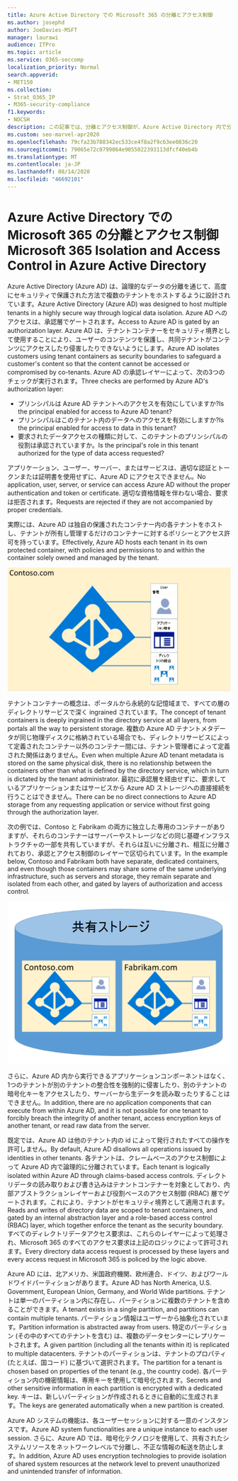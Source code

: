 ```yaml
---
title: Azure Active Directory での Microsoft 365 の分離とアクセス制御
ms.author: josephd
author: JoeDavies-MSFT
manager: laurawi
audience: ITPro
ms.topic: article
ms.service: O365-seccomp
localization_priority: Normal
search.appverid:
- MET150
ms.collection:
- Strat_O365_IP
- M365-security-compliance
f1.keywords:
- NOCSH
description: この記事では、分離とアクセス制御が、Azure Active Directory 内で分離された複数のテナントのデータを保持するしくみについて説明します。
ms.custom: seo-marvel-apr2020
ms.openlocfilehash: 79cfa23b788342ec533ce4f8a2f9c63ee0836c20
ms.sourcegitcommit: 79065e72c0799064e9055022393113dfcf40eb4b
ms.translationtype: MT
ms.contentlocale: ja-JP
ms.lasthandoff: 08/14/2020
ms.locfileid: "46692101"
---
```

# <a name="microsoft-365-isolation-and-access-control-in-azure-active-directory"></a><span data-ttu-id="67773-103">Azure Active Directory での Microsoft 365 の分離とアクセス制御</span><span class="sxs-lookup"><span data-stu-id="67773-103">Microsoft 365 Isolation and Access Control in Azure Active Directory</span></span>

<span data-ttu-id="67773-104">Azure Active Directory (Azure AD) は、論理的なデータの分離を通じて、高度にセキュリティで保護された方法で複数のテナントをホストするように設計されています。</span><span class="sxs-lookup"><span data-stu-id="67773-104">Azure Active Directory (Azure AD) was designed to host multiple tenants in a highly secure way through logical data isolation.</span></span> <span data-ttu-id="67773-105">Azure AD へのアクセスは、承認層でゲートされます。</span><span class="sxs-lookup"><span data-stu-id="67773-105">Access to Azure AD is gated by an authorization layer.</span></span> <span data-ttu-id="67773-106">Azure AD は、テナントコンテナーをセキュリティ境界として使用することにより、ユーザーのコンテンツを保護し、共同テナントがコンテンツにアクセスしたり侵害したりできないようにします。</span><span class="sxs-lookup"><span data-stu-id="67773-106">Azure AD isolates customers using tenant containers as security boundaries to safeguard a customer's content so that the content cannot be accessed or compromised by co-tenants.</span></span> <span data-ttu-id="67773-107">Azure AD の承認レイヤーによって、次の3つのチェックが実行されます。</span><span class="sxs-lookup"><span data-stu-id="67773-107">Three checks are performed by Azure AD's authorization layer:</span></span>

- <span data-ttu-id="67773-108">プリンシパルは Azure AD テナントへのアクセスを有効にしていますか?</span><span class="sxs-lookup"><span data-stu-id="67773-108">Is the principal enabled for access to Azure AD tenant?</span></span>
- <span data-ttu-id="67773-109">プリンシパルはこのテナント内のデータへのアクセスを有効にしますか?</span><span class="sxs-lookup"><span data-stu-id="67773-109">Is the principal enabled for access to data in this tenant?</span></span>
- <span data-ttu-id="67773-110">要求されたデータアクセスの種類に対して、このテナントのプリンシパルの役割は承認されていますか。</span><span class="sxs-lookup"><span data-stu-id="67773-110">Is the principal's role in this tenant authorized for the type of data access requested?</span></span>

<span data-ttu-id="67773-111">アプリケーション、ユーザー、サーバー、またはサービスは、適切な認証とトークンまたは証明書を使用せずに、Azure AD にアクセスできません。</span><span class="sxs-lookup"><span data-stu-id="67773-111">No application, user, server, or service can access Azure AD without the proper authentication and token or certificate.</span></span> <span data-ttu-id="67773-112">適切な資格情報を伴わない場合、要求は拒否されます。</span><span class="sxs-lookup"><span data-stu-id="67773-112">Requests are rejected if they are not accompanied by proper credentials.</span></span>

<span data-ttu-id="67773-113">実際には、Azure AD は独自の保護されたコンテナー内の各テナントをホストし、テナントが所有し管理するだけのコンテナーに対するポリシーとアクセス許可を持っています。</span><span class="sxs-lookup"><span data-stu-id="67773-113">Effectively, Azure AD hosts each tenant in its own protected container, with policies and permissions to and within the container solely owned and managed by the tenant.</span></span>
 
![Azure コンテナー](../media/office-365-isolation-azure-container.png)

<span data-ttu-id="67773-115">テナントコンテナーの概念は、ポータルから永続的な記憶域まで、すべての層のディレクトリサービスで深く ingrained されています。</span><span class="sxs-lookup"><span data-stu-id="67773-115">The concept of tenant containers is deeply ingrained in the directory service at all layers, from portals all the way to persistent storage.</span></span> <span data-ttu-id="67773-116">複数の Azure AD テナントメタデータが同じ物理ディスクに格納されている場合でも、ディレクトリサービスによって定義されたコンテナー以外のコンテナー間には、テナント管理者によって定義された関係はありません。</span><span class="sxs-lookup"><span data-stu-id="67773-116">Even when multiple Azure AD tenant metadata is stored on the same physical disk, there is no relationship between the containers other than what is defined by the directory service, which in turn is dictated by the tenant administrator.</span></span> <span data-ttu-id="67773-117">最初に承認層を経由せずに、要求しているアプリケーションまたはサービスから Azure AD ストレージへの直接接続を行うことはできません。</span><span class="sxs-lookup"><span data-stu-id="67773-117">There can be no direct connections to Azure AD storage from any requesting application or service without first going through the authorization layer.</span></span>

<span data-ttu-id="67773-118">次の例では、Contoso と Fabrikam の両方に独立した専用のコンテナーがありますが、それらのコンテナーはサーバーやストレージなどの同じ基礎インフラストラクチャの一部を共有していますが、それらは互いに分離され、相互に分離されており、承認とアクセス制御のレイヤーで区切られています。</span><span class="sxs-lookup"><span data-stu-id="67773-118">In the example below, Contoso and Fabrikam both have separate, dedicated containers, and even though those containers may share some of the same underlying infrastructure, such as servers and storage, they remain separate and isolated from each other, and gated by layers of authorization and access control.</span></span>
 
![Azure 専用コンテナー](../media/office-365-isolation-azure-dedicated-containers.png)

<span data-ttu-id="67773-120">さらに、Azure AD 内から実行できるアプリケーションコンポーネントはなく、1つのテナントが別のテナントの整合性を強制的に侵害したり、別のテナントの暗号化キーをアクセスしたり、サーバーから生データを読み取ったりすることはできません。</span><span class="sxs-lookup"><span data-stu-id="67773-120">In addition, there are no application components that can execute from within Azure AD, and it is not possible for one tenant to forcibly breach the integrity of another tenant, access encryption keys of another tenant, or read raw data from the server.</span></span>

<span data-ttu-id="67773-121">既定では、Azure AD は他のテナント内の id によって発行されたすべての操作を許可しません。</span><span class="sxs-lookup"><span data-stu-id="67773-121">By default, Azure AD disallows all operations issued by identities in other tenants.</span></span> <span data-ttu-id="67773-122">各テナントは、クレームベースのアクセス制御によって Azure AD 内で論理的に分離されています。</span><span class="sxs-lookup"><span data-stu-id="67773-122">Each tenant is logically isolated within Azure AD through claims-based access controls.</span></span> <span data-ttu-id="67773-123">ディレクトリデータの読み取りおよび書き込みはテナントコンテナーを対象としており、内部アブストラクションレイヤーおよび役割ベースのアクセス制御 (RBAC) 層でゲートされます。これにより、テナントがセキュリティ境界として適用されます。</span><span class="sxs-lookup"><span data-stu-id="67773-123">Reads and writes of directory data are scoped to tenant containers, and gated by an internal abstraction layer and a role-based access control (RBAC) layer, which together enforce the tenant as the security boundary.</span></span> <span data-ttu-id="67773-124">すべてのディレクトリデータアクセス要求は、これらのレイヤーによって処理され、Microsoft 365 のすべてのアクセス要求は上記のロジックによって許可されます。</span><span class="sxs-lookup"><span data-stu-id="67773-124">Every directory data access request is processed by these layers and every access request in Microsoft 365 is policed by the logic above.</span></span>

<span data-ttu-id="67773-125">Azure AD には、北アメリカ、米国政府機関、欧州連合、ドイツ、およびワールドワイドパーティションがあります。</span><span class="sxs-lookup"><span data-stu-id="67773-125">Azure AD has North America, U.S. Government, European Union, Germany, and World Wide partitions.</span></span> <span data-ttu-id="67773-126">テナントは単一のパーティション内に存在し、パーティションに複数のテナントを含めることができます。</span><span class="sxs-lookup"><span data-stu-id="67773-126">A tenant exists in a single partition, and partitions can contain multiple tenants.</span></span> <span data-ttu-id="67773-127">パーティション情報はユーザーから抽象化されています。</span><span class="sxs-lookup"><span data-stu-id="67773-127">Partition information is abstracted away from users.</span></span> <span data-ttu-id="67773-128">特定のパーティション (その中のすべてのテナントを含む) は、複数のデータセンターにレプリケートされます。</span><span class="sxs-lookup"><span data-stu-id="67773-128">A given partition (including all the tenants within it) is replicated to multiple datacenters.</span></span> <span data-ttu-id="67773-129">テナントのパーティションは、テナントのプロパティ (たとえば、国コード) に基づいて選択されます。</span><span class="sxs-lookup"><span data-stu-id="67773-129">The partition for a tenant is chosen based on properties of the tenant (e.g., the country code).</span></span> <span data-ttu-id="67773-130">各パーティション内の機密情報は、専用キーを使用して暗号化されます。</span><span class="sxs-lookup"><span data-stu-id="67773-130">Secrets and other sensitive information in each partition is encrypted with a dedicated key.</span></span> <span data-ttu-id="67773-131">キーは、新しいパーティションが作成されるときに自動的に生成されます。</span><span class="sxs-lookup"><span data-stu-id="67773-131">The keys are generated automatically when a new partition is created.</span></span>

<span data-ttu-id="67773-132">Azure AD システムの機能は、各ユーザーセッションに対する一意のインスタンスです。</span><span class="sxs-lookup"><span data-stu-id="67773-132">Azure AD system functionalities are a unique instance to each user session.</span></span> <span data-ttu-id="67773-133">さらに、Azure AD では、暗号化テクノロジを使用して、共有されたシステムリソースをネットワークレベルで分離し、不正な情報の転送を防止します。</span><span class="sxs-lookup"><span data-stu-id="67773-133">In addition, Azure AD uses encryption technologies to provide isolation of shared system resources at the network level to prevent unauthorized and unintended transfer of information.</span></span>
